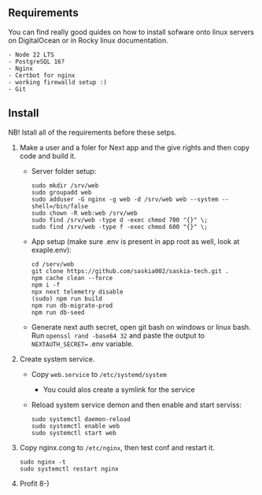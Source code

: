 ## Requirements

You can find really good quides on how to install sofware onto linux servers on DigitalOcean or in Rocky linux documentation.

    - Node 22 LTS
    - PostgreSQL 16?
    - Nginx
    - Certbot for nginx
    - working firewalld setup :)
    - Git

## Install

NB! Istall all of the requirements before these setps.

1. Make a user and a foler for Next app and the give rights and then copy code and build it.

    - Server folder setup:

        ```
        sudo mkdir /srv/web
        sudo groupadd web
        sudo adduser -G nginx -g web -d /srv/web web --system --shell=/bin/false
        sudo chown -R web:web /srv/web
        sudo find /srv/web -type d -exec chmod 700 "{}" \;
        sudo find /srv/web -type f -exec chmod 600 "{}" \;
        ```

    - App setup (make sure .env is present in app root as well, look at exaple.env):

        ```
        cd /serv/web
        git clone https://github.com/saskia002/saskia-tech.git .
        npm cache clean --force
        npm i -f
        npx next telemetry disable
        (sudo) npm run build
        npm run db-migrate-prod
        npm run db-seed
        ```

    - Generate next auth secret, open git bash on windows or linux bash. Run
      `openssl rand -base64 32` and paste the output to `NEXTAUTH_SECRET=` .env variable.

2. Create system service.

    - Copy `web.service` to `/etc/systemd/system`
        - You could alos create a symlink for the service
    - Reload system service demon and then enable and start serviss:

        ```
        sudo systemctl daemon-reload
        sudo systemctl enable web
        sudo systemctl start web
        ```

3. Copy nginx.cong to `/etc/nginx`, then test conf and restart it.

    ```
    sudo nginx -t
    sudo systemctl restart nginx
    ```

4. Profit 8-)
